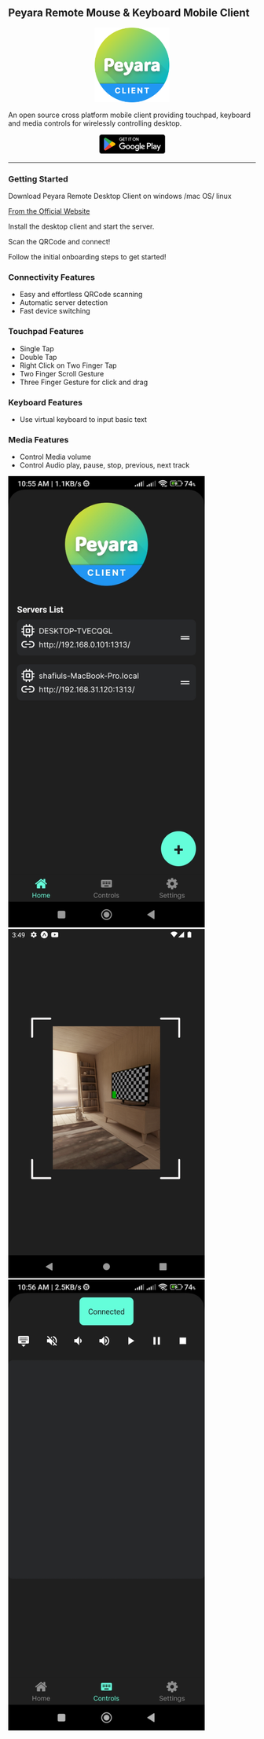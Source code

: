 ## Peyara Remote Mouse & Keyboard Mobile Client

<p align="center">
<img src="./assets/icon.png" width="152">
</p>
An open source cross platform mobile client providing touchpad, keyboard and media controls for wirelessly controlling desktop.

<p align="center">
<a href="https://play.google.com/store/apps/details?id=io.github.ayonshafiul.peyara"><img alt="Mobile Client Logo" src="./demo/google-play.png"></a>
</p>

---

### Getting Started

Download Peyara Remote Desktop Client on windows /mac OS/ linux

[From the Official Website](https://peyara-remote-mouse.vercel.app/)

Install the desktop client and start the server.

Scan the QRCode and connect!

Follow the initial onboarding steps to get started!

### Connectivity Features

- Easy and effortless QRCode scanning
- Automatic server detection
- Fast device switching

### Touchpad Features

- Single Tap
- Double Tap
- Right Click on Two Finger Tap
- Two Finger Scroll Gesture
- Three Finger Gesture for click and drag

### Keyboard Features

- Use virtual keyboard to input basic text

### Media Features

- Control Media volume
- Control Audio play, pause, stop, previous, next track

<img src="./demo/home.jpg" width="400">
<img src="./demo/qrcode.png" width="400">
<img src="./demo/touchpad.jpg" width="400">
